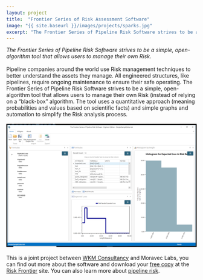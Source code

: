 ```yaml
---
layout: project
title:  "Frontier Series of Risk Assessment Software"
image: "{{ site.baseurl }}/images/projects/sparks.jpg"
excerpt: "The Frontier Series of Pipeline Risk Software strives to be a simple, open-algorithm tool that allows users to manage their own Risk."
---
```

_The Frontier Series of Pipeline Risk Software strives to be a simple, open-algorithm tool that allows users to manage their own Risk._<br/> <br/>
Pipeline companies around the world use Risk management techniques to better understand the assets they manage.  All engineered structures, like pipelines, require ongoing maintenance to ensure their safe operating.  The Frontier Series of Pipeline Risk Software strives to be a simple, open-algorithm tool that allows users to manage their own Risk (instead of relying on a “black-box” algorithm.  The tool uses a quantitative approach (meaning probabilities and values based on scientific facts) and simple graphs and automation to simplify the Risk analysis process.  <br/><br/>
[<img src="/images/projects/pipeline.png" alt="screen shot of pipeline app" width="700">]("http://www.pipelinerisk.com")
<br/><br/>
This is a joint project between [WKM Consultancy]("http://www.pipelinerisk.com/") and Moravec Labs, you can find out more about the software and download your [free copy]("https://www.riskfrontierapp.com/download-the-app/") at the [Risk Frontier]("https://www.riskfrontierapp.com/") site.  You can also learn more about [pipeline risk]("http://pipelinerisk.net/").